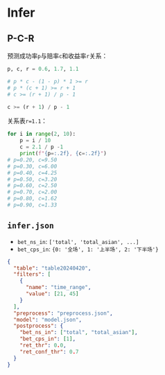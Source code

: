# Infer

## P-C-R

预测成功率`p`与赔率`c`和收益率`r`关系：

```python
p, c, r = 0.6, 1.7, 1.1

# p * c - (1 - p) * 1 >= r
# p * (c + 1) >= r + 1
# c >= (r + 1) / p - 1

c >= (r + 1) / p - 1
```

关系表`r=1.1`：

```python
for i in range(2, 10):
    p = i / 10
    c = 2.1 / p -1
    print(f"{p=:.2f}, {c=:.2f}")
# p=0.20, c=9.50
# p=0.30, c=6.00
# p=0.40, c=4.25
# p=0.50, c=3.20
# p=0.60, c=2.50
# p=0.70, c=2.00
# p=0.80, c=1.62
# p=0.90, c=1.33
```

## `infer.json`

- `bet_ns_in`: `['total', 'total_asian', ...]`
- `bet_cps_in`: `{0: '全场', 1: '上半场', 2: '下半场'}`

```json
{
  "table": "table20240420",
  "filters": [
    {
      "name": "time_range",
      "value": [21, 45]
    }
  ],
  "preprocess": "preprocess.json",
  "model": "model.json",
  "postprocess": {
    "bet_ns_in": ["total", "total_asian"],
    "bet_cps_in": [1],
    "ret_thr": 0.0,
    "ret_conf_thr": 0.7
  }
}
```
